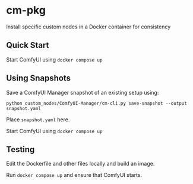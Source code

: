 # cm-pkg

Install specific custom nodes in a Docker container for consistency

## Quick Start

Start ComfyUI using `docker compose up`

## Using Snapshots

Save a ComfyUI Manager snapshot of an existing setup using:

```
python custom_nodes/ComfyUI-Manager/cm-cli.py save-snapshot --output snapshot.yaml
```

Place `snapshot.yaml` here.

Start ComfyUI using `docker compose up`

## Testing

Edit the Dockerfile and other files locally and build an image.

Run `docker compose up` and ensure that ComfyUI starts.

